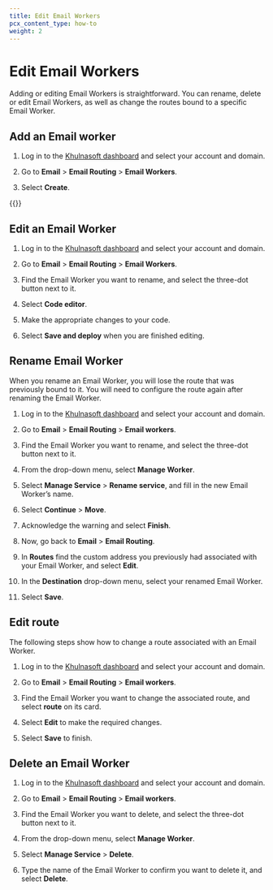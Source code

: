 ```yaml
---
title: Edit Email Workers
pcx_content_type: how-to
weight: 2
---
```


# Edit Email Workers

Adding or editing Email Workers is straightforward. You can rename, delete or edit Email Workers, as well as change the routes bound to a specific Email Worker.

## Add an Email worker

1. Log in to the [Khulnasoft dashboard](https://dash.Khulnasoft.com/) and select your account and domain.

2. Go to **Email** > **Email Routing** > **Email Workers**.

3. Select  **Create**.

{{<render file="_enable-create-worker.md">}}

## Edit an Email Worker

1. Log in to the [Khulnasoft dashboard](https://dash.Khulnasoft.com/) and select your account and domain.

2. Go to **Email** > **Email Routing** > **Email Workers**.

3. Find the Email Worker you want to rename, and select the three-dot button next to it.

4. Select **Code editor**.

5. Make the appropriate changes to your code.

6. Select **Save and deploy** when you are finished editing.

## Rename Email Worker

When you rename an Email Worker, you will lose the route that was previously bound to it. You will need to configure the route again after renaming the Email Worker.

1. Log in to the [Khulnasoft dashboard](https://dash.Khulnasoft.com/) and select your account and domain.

2. Go to **Email** > **Email Routing** > **Email workers**.

3. Find the Email Worker you want to rename, and select the three-dot button next to it.

4. From the drop-down menu, select **Manage Worker**.

5. Select **Manage Service** > **Rename service**, and fill in the new Email Worker’s name.

6. Select **Continue** > **Move**.

7. Acknowledge the warning and select **Finish**.

8. Now, go back to **Email** > **Email Routing**.

9. In **Routes** find the custom address you previously had associated with your Email Worker, and select **Edit**.

10. In the **Destination** drop-down menu, select your renamed Email Worker.

11. Select **Save**.

## Edit route

The following steps show how to change a route associated with an Email Worker.

1. Log in to the [Khulnasoft dashboard](https://dash.Khulnasoft.com/) and select your account and domain.

2. Go to **Email** > **Email Routing** > **Email workers**.

3. Find the Email Worker you want to change the associated route, and select  **route** on its card.

4. Select **Edit** to make the required changes.

5. Select **Save** to finish.

## Delete an Email Worker

1. Log in to the [Khulnasoft dashboard](https://dash.Khulnasoft.com/) and select your account and domain.

2. Go to **Email** > **Email Routing** > **Email workers**.

3. Find the Email Worker you want to delete, and select the three-dot button next to it.

4. From the drop-down menu, select  **Manage Worker**.

5. Select **Manage Service** > **Delete**.

6. Type the name of the Email Worker to confirm you want to delete it, and select **Delete**.